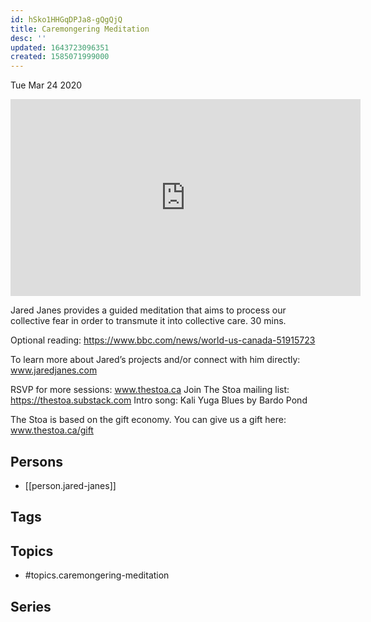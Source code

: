 ```yaml
---
id: hSko1HHGqDPJa8-gQgQjQ
title: Caremongering Meditation
desc: ''
updated: 1643723096351
created: 1585071999000
---
```





Tue Mar 24 2020

<iframe width="560" height="315" src="https://www.youtube.com/embed/IUcmQOfu2fc" title="Caremongering Meditation w/ Jared Janes" frameborder="0" allow="accelerometer; autoplay; clipboard-write; encrypted-media; gyroscope; picture-in-picture" allowfullscreen ></iframe>

Jared Janes provides a guided meditation that aims to process our collective fear in order to transmute it into collective care. 30 mins. 

Optional reading: https://www.bbc.com/news/world-us-canada-51915723

To learn more about Jared’s projects and/or connect with him directly: www.jaredjanes.com

RSVP for more sessions: www.thestoa.ca
Join The Stoa mailing list: https://thestoa.substack.com
Intro song: Kali Yuga Blues by Bardo Pond

The Stoa is based on the gift economy. You can give us a gift here: www.thestoa.ca/gift

## Persons

- [[person.jared-janes]]

## Tags



## Topics

- #topics.caremongering-meditation

## Series



